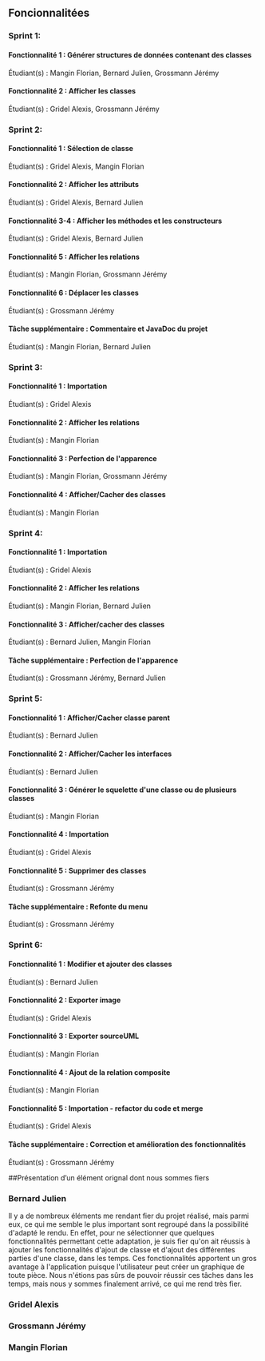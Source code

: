 ## Foncionnalitées

### Sprint 1: 

#### Fonctionnalité 1 : Générer structures de données contenant des classes
Étudiant(s) : Mangin Florian, Bernard Julien, Grossmann Jérémy

#### Fonctionnalité 2 : Afficher les classes
Étudiant(s) : Gridel Alexis, Grossmann Jérémy

### Sprint 2:

#### Fonctionnalité 1 : Sélection de classe
Étudiant(s) : Gridel Alexis, Mangin Florian

#### Fonctionnalité 2 : Afficher les attributs
Étudiant(s) : Gridel Alexis, Bernard Julien

#### Fonctionnalité 3-4 : Afficher les méthodes et les constructeurs
Étudiant(s) : Gridel Alexis, Bernard Julien

#### Fonctionnalité 5 : Afficher les relations
Étudiant(s) : Mangin Florian, Grossmann Jérémy

#### Fonctionnalité 6 : Déplacer les classes
Étudiant(s) : Grossmann Jérémy

#### Tâche supplémentaire : Commentaire et JavaDoc du projet
Étudiant(s) : Mangin Florian, Bernard Julien

### Sprint 3:
#### Fonctionnalité 1 : Importation
Étudiant(s) : Gridel Alexis

#### Fonctionnalité 2 : Afficher les relations
Étudiant(s) : Mangin Florian

#### Fonctionnalité 3 : Perfection de l'apparence
Étudiant(s) : Mangin Florian, Grossmann Jérémy

#### Fonctionnalité 4 : Afficher/Cacher des classes
Étudiant(s) :  Mangin Florian

### Sprint 4:
#### Fonctionnalité 1 : Importation
Étudiant(s) : Gridel Alexis

#### Fonctionnalité 2 : Afficher les relations
Étudiant(s) : Mangin Florian, Bernard Julien

#### Fonctionnalité 3 : Afficher/cacher des classes
Étudiant(s) : Bernard Julien, Mangin Florian

#### Tâche supplémentaire : Perfection de l'apparence
Étudiant(s) : Grossmann Jérémy, Bernard Julien


### Sprint 5:
#### Fonctionnalité 1 : Afficher/Cacher classe parent
Étudiant(s) : Bernard Julien

#### Fonctionnalité 2 : Afficher/Cacher les interfaces
Étudiant(s) : Bernard Julien

#### Fonctionnalité 3 : Générer le squelette d'une classe ou de plusieurs classes
Étudiant(s) : Mangin Florian

#### Fonctionnalité 4 : Importation
Étudiant(s) : Gridel Alexis

#### Fonctionnalité 5 : Supprimer des classes
Étudiant(s) : Grossmann Jérémy

#### Tâche supplémentaire : Refonte du menu
Étudiant(s) : Grossmann Jérémy

### Sprint 6:
#### Fonctionnalité 1 : Modifier et ajouter des classes
Étudiant(s) : Bernard Julien

#### Fonctionnalité 2 : Exporter image
Étudiant(s) : Gridel Alexis

#### Fonctionnalité 3 : Exporter sourceUML
Étudiant(s) : Mangin Florian

#### Fonctionnalité 4 : Ajout de la relation composite
Étudiant(s) : Mangin Florian

#### Fonctionnalité 5 : Importation - refactor du code et merge
Étudiant(s) : Gridel Alexis

#### Tâche supplémentaire : Correction et amélioration des fonctionnalités
Étudiant(s) : Grossmann Jérémy


##Présentation d’un élément orignal dont nous sommes fiers
### Bernard Julien
Il y a de nombreux éléments me rendant fier du projet réalisé, mais parmi eux, ce qui me semble
le plus important sont regroupé dans la possibilité d'adapté le rendu. En effet, pour ne sélectionner que 
quelques fonctionnalités permettant cette adaptation, je suis fier qu'on ait réussis à ajouter les fonctionnalités
d'ajout de classe et d'ajout des différentes parties d'une classe, dans les temps. Ces fonctionnalités apportent 
un gros avantage à l'application puisque l'utilisateur peut créer un graphique de toute pièce. Nous n'étions
pas sûrs de pouvoir réussir ces tâches dans les temps, mais nous y sommes finalement arrivé, ce qui me rend très fier.

### Gridel Alexis

### Grossmann Jérémy

### Mangin Florian